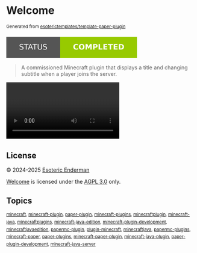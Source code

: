 # Welcome

<sup>Generated from [esoterictemplates/template-paper-plugin](https://github.com/esoterictemplates/template-paper-plugin)</sup>

[![Project status: completed](./assets/images/badges/status.svg)](./)

> A commissioned Minecraft plugin that displays a title and changing subtitle when a player joins the server. 

![Demonstration video](./assets/videos/demo.mp4)

## License

&copy; 2024-2025 [Esoteric Enderman](https://enderman.dev)

[Welcome](https://github.com/EsotericEnderman/welcome) is licensed under the [AGPL 3.0](./LICENSE) only.

## Topics

<sup>[minecraft](https://github.com/topics/minecraft), [minecraft-plugin](https://github.com/topics/minecraft-plugin), [paper-plugin](https://github.com/topics/paper-plugin), [minecraft-plugins](https://github.com/topics/minecraft-plugins), [minecraftplugin](https://github.com/topics/minecraftplugin), [minecraft-java](https://github.com/topics/minecraft-java), [minecraftplugins](https://github.com/topics/minecraftplugins), [minecraft-java-edition](https://github.com/topics/minecraft-java-edition), [minecraft-plugin-development](https://github.com/topics/minecraft-plugin-development), [minecraftjavaedition](https://github.com/topics/minecraftjavaedition), [papermc-plugin](https://github.com/topics/papermc-plugin), [plugin-minecraft](https://github.com/topics/plugin-minecraft), [minecraftjava](https://github.com/topics/minecraftjava), [papermc-plugins](https://github.com/topics/papermc-plugins), [minecraft-paper](https://github.com/topics/minecraft-paper), [paper-plugins](https://github.com/topics/paper-plugins), [minecraft-paper-plugin](https://github.com/topics/minecraft-paper-plugin), [minecraft-java-plugin](https://github.com/topics/minecraft-java-plugin), [paper-plugin-development](https://github.com/topics/paper-plugin-development), [minecraft-java-server](https://github.com/topics/minecraft-java-server)</sup>
